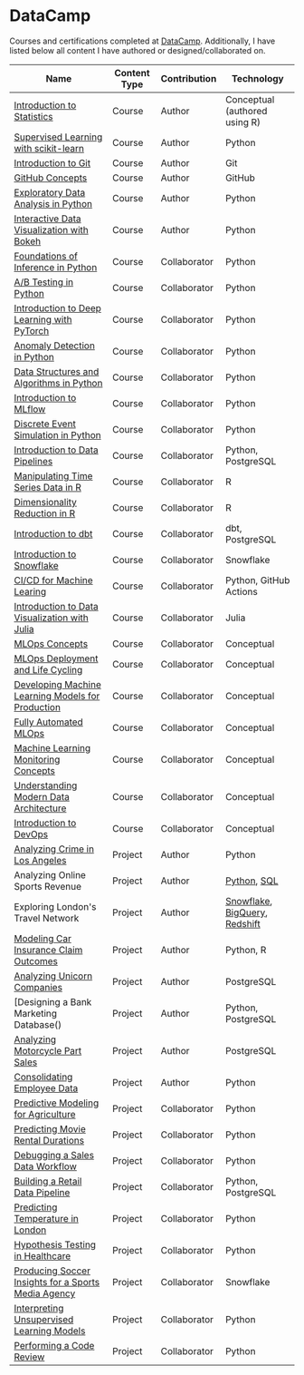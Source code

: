 # DataCamp

Courses and certifications completed at [DataCamp](www.datacamp.com). Additionally, I have listed below all content I have authored or designed/collaborated on.

| Name | Content Type | Contribution | Technology |
|------|--------------|--------------|------------|
| [Introduction to Statistics](https://app.datacamp.com/learn/courses/introduction-to-statistics) | Course | Author | Conceptual (authored using R) |
| [Supervised Learning with scikit-learn](https://app.datacamp.com/learn/courses/supervised-learning-with-scikit-learn) | Course | Author | Python |
| [Introduction to Git](https://app.datacamp.com/learn/courses/introduction-to-git) | Course | Author | Git |
| [GitHub Concepts](https://app.datacamp.com/learn/courses/github-concepts) | Course | Author | GitHub |
| [Exploratory Data Analysis in Python](https://app.datacamp.com/learn/courses/exploratory-data-analysis-in-python) | Course | Author | Python |
| [Interactive Data Visualization with Bokeh](https://app.datacamp.com/learn/courses/interactive-data-visualization-with-bokeh) | Course | Author | Python |
| [Foundations of Inference in Python](https://app.datacamp.com/learn/courses/foundations-of-inference-in-python) | Course | Collaborator | Python |
| [A/B Testing in Python](https://app.datacamp.com/learn/courses/ab-testing-in-python) | Course | Collaborator | Python |
| [Introduction to Deep Learning with PyTorch](https://app.datacamp.com/learn/courses/introduction-to-deep-learning-with-pytorch) | Course | Collaborator | Python |
| [Anomaly Detection in Python](https://app.datacamp.com/learn/courses/anomaly-detection-in-python) | Course | Collaborator | Python |
| [Data Structures and Algorithms in Python](https://app.datacamp.com/learn/courses/data-structures-and-algorithms-in-python) | Course | Collaborator | Python |
| [Introduction to MLflow](https://app.datacamp.com/learn/courses/introduction-to-mlflow) | Course | Collaborator | Python |
| [Discrete Event Simulation in Python](https://app.datacamp.com/learn/courses/discrete-event-simulation-in-python) | Course | Collaborator | Python |
| [Introduction to Data Pipelines](https://app.datacamp.com/learn/courses/introduction-to-data-pipelines) | Course | Collaborator | Python, PostgreSQL |
| [Manipulating Time Series Data in R](https://app.datacamp.com/learn/courses/manipulating-time-series-data-in-r) | Course | Collaborator | R |
| [Dimensionality Reduction in R](https://app.datacamp.com/learn/courses/dimensionality-reduction-in-r) | Course | Collaborator | R |
| [Introduction to dbt](https://app.datacamp.com/learn/courses/introduction-to-dbt) | Course | Collaborator | dbt, PostgreSQL |
| [Introduction to Snowflake](https://app.datacamp.com/learn/courses/introduction-to-snowflake) | Course | Collaborator | Snowflake |
| [CI/CD for Machine Learing](https://app.datacamp.com/learn/courses/cicd-for-machine-learning) | Course | Collaborator | Python, GitHub Actions |
| [Introduction to Data Visualization with Julia](https://app.datacamp.com/learn/courses/introduction-to-data-visualization-with-julia) | Course | Collaborator | Julia |
| [MLOps Concepts](https://app.datacamp.com/learn/courses/mlops-concepts) | Course | Collaborator | Conceptual |
| [MLOps Deployment and Life Cycling](https://app.datacamp.com/learn/courses/mlops-deployment-and-life-cycling) | Course | Collaborator | Conceptual |
| [Developing Machine Learning Models for Production](https://app.datacamp.com/learn/courses/developing-machine-learning-models-for-production) | Course | Collaborator | Conceptual |
| [Fully Automated MLOps](https://app.datacamp.com/learn/courses/fully-automated-mlops) | Course | Collaborator | Conceptual |
| [Machine Learning Monitoring Concepts](https://app.datacamp.com/learn/courses/machine-learning-monitoring-concepts) | Course | Collaborator | Conceptual |
| [Understanding Modern Data Architecture](https://app.datacamp.com/learn/courses/understanding-modern-data-architecture) | Course | Collaborator | Conceptual |
| [Introduction to DevOps](https://app.datacamp.com/learn/courses/introduction-to-devops) | Course | Collaborator | Conceptual |
| [Analyzing Crime in Los Angeles]() | Project | Author | Python |
| Analyzing Online Sports Revenue | Project | Author | [Python](), [SQL]() |
| Exploring London's Travel Network | Project | Author | [Snowflake](), [BigQuery](), [Redshift]() |
| [Modeling Car Insurance Claim Outcomes]() | Project | Author | Python, R |
| [Analyzing Unicorn Companies]() | Project | Author | PostgreSQL |
| [Designing a Bank Marketing Database() | Project | Author | Python, PostgreSQL |
| [Analyzing Motorcycle Part Sales]() | Project | Author | PostgreSQL |
| [Consolidating Employee Data]() | Project | Author | Python |
| [Predictive Modeling for Agriculture]() | Project | Collaborator | Python |
| [Predicting Movie Rental Durations]() | Project | Collaborator | Python |
| [Debugging a Sales Data Workflow]() | Project | Collaborator | Python |
| [Building a Retail Data Pipeline]() | Project | Collaborator | Python, PostgreSQL |
| [Predicting Temperature in London]() | Project | Collaborator | Python |
| [Hypothesis Testing in Healthcare]() | Project | Collaborator | Python |
| [Producing Soccer Insights for a Sports Media Agency]() | Project | Collaborator | Snowflake |
| [Interpreting Unsupervised Learning Models]() | Project | Collaborator | Python |
| [Performing a Code Review]() | Project | Collaborator | Python |
